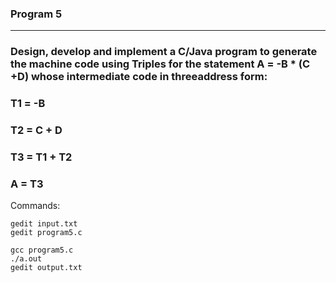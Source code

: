 <div>
<h3>Program 5</h3>
</div>

---

### Design, develop and implement a C/Java program to generate the machine code using Triples for the statement A = -B * (C +D) whose intermediate code in threeaddress form:
### T1 = -B
### T2 = C + D
### T3 = T1 + T2
### A = T3

Commands:
```
gedit input.txt
gedit program5.c
```
```
gcc program5.c
./a.out
gedit output.txt
```